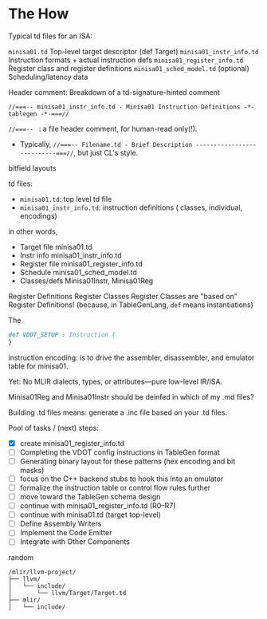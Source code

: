 # The How

Typical td files for an ISA:

`minisa01.td`	Top-level target descriptor (def Target)
`minisa01_instr_info.td`	Instruction formats + actual instruction defs
`minisa01_register_info.td`	Register class and register definitions
`minisa01_sched_model.td`	(optional) Scheduling/latency data


Header comment:
Breakdown of a td-signature-hinted comment
```td
//===-- minisa01_instr_info.td - Minisa01 Instruction Definitions -*- tablegen -*-===//
```


`//===-- ` : a file header comment, for human-read only(!).
* Typically, `//===-- Filename.td - Brief Description ---------------------------===//`, but just CL's style.



bitfield layouts

td files:
* `minisa01.td`: top level td file
* `minisa01_instr_info.td`:  instruction definitions ( classes, individual, encodings)

in other words,
* Target file	 	minisa01.td
* Instr info	 	minisa01_instr_info.td
* Register file	minisa01_register_info.td
* Schedule	 	minisa01_sched_model.td
* Classes/defs 	Minisa01Instr, Minisa01Reg


Register Definitions
Register Classes
Register Classes are "based on" Register Definitions!  (because, in TableGenLang, `def` means instantiations)

The
```md
def VDOT_SETUP : Instruction {
}
```


instruction encoding: is to drive the assembler, disassembler, and emulator table for minisa01.

Yet:
No MLIR dialects, types, or attributes—pure low-level IR/ISA.





Minisa01Reg and Minisa01Instr should be deinfed in which of my .md files?

Building .td files means: generate a .inc file based on your .td files.



Pool of tasks / (next) steps:

- [x] create minisa01_register_info.td
- [ ] Completing the VDOT config instructions in TableGen format
- [ ] Generating binary layout for these patterns (hex encoding and bit masks)
- [ ] focus on the C++ backend stubs to hook this into an emulator
- [ ] formalize the instruction table or control flow rules further
- [ ] move toward the TableGen schema design
- [ ] continue with minisa01_register_info.td (R0–R7)
- [ ] continue with minisa01.td (target top-level)
- [ ] Define Assembly Writers
- [ ] Implement the Code Emitter
- [ ] Integrate with Other Components

random

```
/mlir/llvm-project/
├── llvm/
│   └── include/
│       └── llvm/Target/Target.td
├── mlir/
│   └── include/
```
